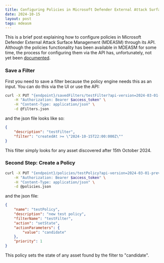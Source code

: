```yaml
---
title: Configuring Policies in Microsoft Defender External Attack Surface Management (MDEASM) via API
date: 2024-10-15
layout: post
tags: mdeasm
---
```


This is a brief post explaining how to configure policies in Microsoft Defender External Attack Surface Management (MDEASM) through its API. Although the policies functionality has been available in MDEASM for some time, the process for configuring them via the API has, unfortunately, not yet been [documented](https://learn.microsoft.com/en-us/rest/api/defenderforeasm/). 

### Save a Filter

First you need to save a filter because the policy engine needs this as an input. You can do this via the UI or use the API:

```bash
curl -X PUT "{endpoint}/savedFilters/testFilter?api-version=2024-03-01-preview" \
    -H "Authorization: Bearer $access_token" \
    -H "Content-Type: application/json" \
    -d @filters.json
```

and the json file looks like so:

```json
{
    "description": "testFilter",
    "filter": "createdAt >= \"2024-10-15T22:00:000Z\""
}
```

This filter simply looks for any asset discovered after 15th October 2024.

### Second Step: Create a Policy

```bash
curl -X PUT "{endpoint}/policies/testPolicy?api-version=2024-03-01-preview" \
    -H "Authorization: Bearer $access_token" \
    -H "Content-Type: application/json" \
    -d @policies.json
```

and the json file:

```json
{
    "name": "testPolicy",
    "description": "new test policy",
    "filterName": "testFilter",
    "action": "setState",
    "actionParameters": {
        "value": "candidate"
    },
    "priority": 1
}
```

This policy sets the state of any asset found by the filter to "candidate". 